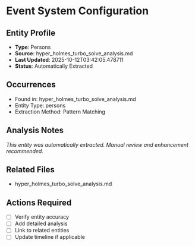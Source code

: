 # Event System Configuration

## Entity Profile
- **Type**: Persons
- **Source**: hyper_holmes_turbo_solve_analysis.md
- **Last Updated**: 2025-10-12T03:42:05.478711
- **Status**: Automatically Extracted

## Occurrences
- Found in: hyper_holmes_turbo_solve_analysis.md
- Entity Type: persons
- Extraction Method: Pattern Matching

## Analysis Notes
*This entity was automatically extracted. Manual review and enhancement recommended.*

## Related Files
- hyper_holmes_turbo_solve_analysis.md

## Actions Required
- [ ] Verify entity accuracy
- [ ] Add detailed analysis
- [ ] Link to related entities
- [ ] Update timeline if applicable
